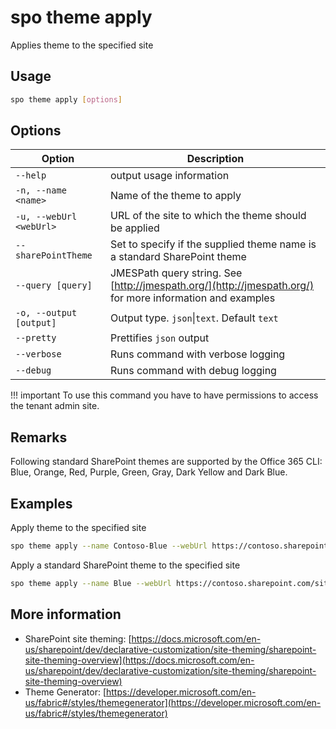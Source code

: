 # spo theme apply

Applies theme to the specified site

## Usage

```sh
spo theme apply [options]
```

## Options

Option|Description
------|-----------
`--help`|output usage information
`-n, --name <name>`|Name of the theme to apply
`-u, --webUrl <webUrl>`|URL of the site to which the theme should be applied
`--sharePointTheme`|Set to specify if the supplied theme name is a standard SharePoint theme
`--query [query]`|JMESPath query string. See [http://jmespath.org/](http://jmespath.org/) for more information and examples
`-o, --output [output]`|Output type. `json`&#x7c;`text`. Default `text`
`--pretty`|Prettifies `json` output
`--verbose`|Runs command with verbose logging
`--debug`|Runs command with debug logging

!!! important
    To use this command you have to have permissions to access the tenant admin site.

## Remarks

Following standard SharePoint themes are supported by the Office 365 CLI: Blue, Orange, Red, Purple, Green, Gray, Dark Yellow and Dark Blue.

## Examples

Apply theme to the specified site

```sh
spo theme apply --name Contoso-Blue --webUrl https://contoso.sharepoint.com/sites/project-x
```

Apply a standard SharePoint theme to the specified site

```sh
spo theme apply --name Blue --webUrl https://contoso.sharepoint.com/sites/project-x --sharePointTheme
```

## More information

- SharePoint site theming: [https://docs.microsoft.com/en-us/sharepoint/dev/declarative-customization/site-theming/sharepoint-site-theming-overview](https://docs.microsoft.com/en-us/sharepoint/dev/declarative-customization/site-theming/sharepoint-site-theming-overview)
- Theme Generator: [https://developer.microsoft.com/en-us/fabric#/styles/themegenerator](https://developer.microsoft.com/en-us/fabric#/styles/themegenerator)